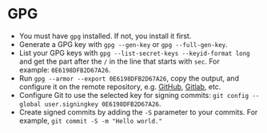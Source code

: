 # GPG
- You must have `gpg` installed. If not, you install it first.
- Generate a GPG key with `gpg --gen-key` or `gpg --full-gen-key`.
- List your GPG keys with `gpg --list-secret-keys --keyid-format long` and get the part after the `/` in the line that starts with `sec`. For example: `0E6198DFB2D67A26`.
- Run `gpg --armor --export 0E6198DFB2D67A26`, copy the output, and configure it on the remote repository, e.g. [GitHub](https://github.com/settings/keys), [Gitlab](https://gitlab.com/-/profile/gpg_keys), etc.
- Configure Git to use the selected key for signing commits: `git config --global user.signingkey 0E6198DFB2D67A26`.
- Create signed commits by adding the `-S` parameter to your commits. For example, `git commit -S -m "Hello world."`
